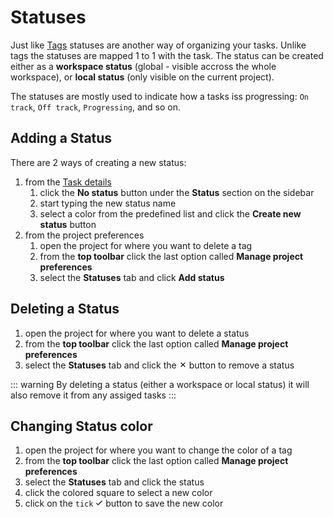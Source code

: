 # Statuses

Just like [Tags](./tags.md) statuses are another way of organizing your tasks. Unlike tags the statuses are mapped 1 to 1 with the task. The status can be created either as a **workspace status** (global - visible accross the whole workspace), or **local status** (only visible on the current project).

The statuses are mostly used to indicate how a tasks iss progressing: `On track`, `Off track`, `Progressing`, and so on.

## Adding a Status

There are 2 ways of creating a new status:

1. from the [Task details](./task-details.md)
    1. click the **No status** button under the **Status** section on the sidebar
    2. start typing the new status name
    3. select a color from the predefined list and click the **Create new status** button
2. from the project preferences
    1. open the project for where you want to delete a tag
    2. from the **top toolbar** click the last option called **Manage project preferences**
    3. select the **Statuses** tab and click **Add status**

## Deleting a Status

1. open the project for where you want to delete a status
2. from the **top toolbar** click the last option called **Manage project preferences**
3. select the **Statuses** tab and click the <svg xmlns="http://www.w3.org/2000/svg" width="12" height="12" viewBox="0 0 20 20"><path fill-rule="evenodd" clip-rule="evenodd" d="M11.41,10l4.29-4.29C15.89,5.53,16,5.28,16,5c0-0.55-0.45-1-1-1 c-0.28,0-0.53,0.11-0.71,0.29L10,8.59L5.71,4.29C5.53,4.11,5.28,4,5,4C4.45,4,4,4.45,4,5c0,0.28,0.11,0.53,0.29,0.71L8.59,10 l-4.29,4.29C4.11,14.47,4,14.72,4,15c0,0.55,0.45,1,1,1c0.28,0,0.53-0.11,0.71-0.29L10,11.41l4.29,4.29 C14.47,15.89,14.72,16,15,16c0.55,0,1-0.45,1-1c0-0.28-0.11-0.53-0.29-0.71L11.41,10z"/></svg> button to remove a status

::: warning
By deleting a status (either a workspace or local status) it will also remove it from any assiged tasks
:::

## Changing Status color

1. open the project for where you want to change the color of a tag
2. from the **top toolbar** click the last option called **Manage project preferences**
3. select the **Statuses** tab and click the status
4. click the colored square to select a new color
5. click on the `tick` <svg xmlns="http://www.w3.org/2000/svg" width="12" height="12" viewBox="0 0 20 20"><path fill-rule="evenodd" clip-rule="evenodd" d="M17,4c-0.28,0-0.53,0.11-0.71,0.29L7,13.59l-3.29-3.29C3.53,10.11,3.28,10,3,10 c-0.55,0-1,0.45-1,1c0,0.28,0.11,0.53,0.29,0.71l4,4C6.47,15.89,6.72,16,7,16s0.53-0.11,0.71-0.29l10-10C17.89,5.53,18,5.28,18,5 C18,4.45,17.55,4,17,4z"/></svg> button to save the new color 